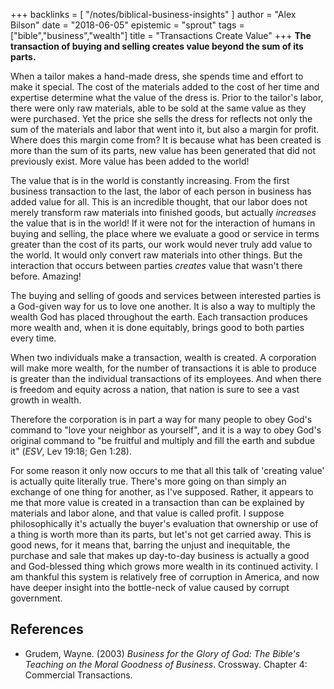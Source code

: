 +++
backlinks = [
  "/notes/biblical-business-insights"
]
author = "Alex Bilson"
date = "2018-06-05"
epistemic = "sprout"
tags = ["bible","business","wealth"]
title = "Transactions Create Value"
+++
**The transaction of buying and selling creates value beyond the sum of its parts.**

When a tailor makes a hand-made dress, she spends time and effort to make it special.  The cost of the materials added to the cost of her time and expertise determine what the value of the dress is.  Prior to the tailor's labor, there were only raw materials, able to be sold at the same value as they were purchased.  Yet the price she sells the dress for reflects not only the sum of the materials and labor that went into it, but also a margin for profit.  Where does this margin come from?  It is because what has been created is more than the sum of its parts, new value has been generated that did not previously exist.  More value has been added to the world!

The value that is in the world is constantly increasing.  From the first business transaction to the last, the labor of each person in business has added value for all.  This is an incredible thought, that our labor does not merely transform raw materials into finished goods, but actually _increases_ the value that is in the world!  If it were not for the interaction of humans in buying and selling, the place where we evaluate a good or service in terms greater than the cost of its parts, our work would never truly add value to the world.  It would only convert raw materials into other things.  But the interaction that occurs between parties _creates_ value that wasn't there before.  Amazing!

The buying and selling of goods and services between interested parties is a God-given way for us to love one another.  It is also a way to multiply the wealth God has placed throughout the earth.  Each transaction produces more wealth and, when it is done equitably, brings good to both parties every time.

When two individuals make a transaction, wealth is created.  A corporation will make more wealth, for the number of transactions it is able to produce is greater than the individual transactions of its employees.  And when there is freedom and equity across a nation, that nation is sure to see a vast growth in wealth.

Therefore the corporation is in part a way for many people to obey God's command to "love your neighbor as yourself", and it is a way to obey God's original command to "be fruitful and multiply and fill the earth and subdue it" (_ESV_, Lev 19:18; Gen 1:28).

For some reason it only now occurs to me that all this talk of 'creating value' is actually quite literally true.  There's more going on than simply an exchange of one thing for another, as I've supposed.  Rather, it appears to me that more value is created in a transaction than can be explained by materials and labor alone, and that value is called profit.  I suppose philosophically it's actually the buyer's evaluation that ownership or use of a thing is worth more than its parts, but let's not get carried away.  This is good news, for it means that, barring the unjust and inequitable, the purchase and sale that makes up day-to-day business is actually a good and God-blessed thing which grows more wealth in its continued activity.  I am thankful this system is relatively free of corruption in America, and now have deeper insight into the bottle-neck of value caused by corrupt government.

## References

- Grudem, Wayne. (2003) _Business for the Glory of God: The Bible's Teaching on the Moral Goodness of Business_. Crossway. Chapter 4: Commercial Transactions.
